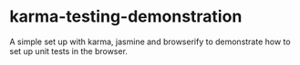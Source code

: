 # karma-testing-demonstration
A simple set up with karma, jasmine and browserify to demonstrate how to set up unit tests in the browser.
